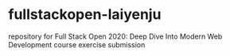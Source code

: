 # fullstackopen-laiyenju
repository for Full Stack Open 2020: Deep Dive Into Modern Web Development course exercise submission
